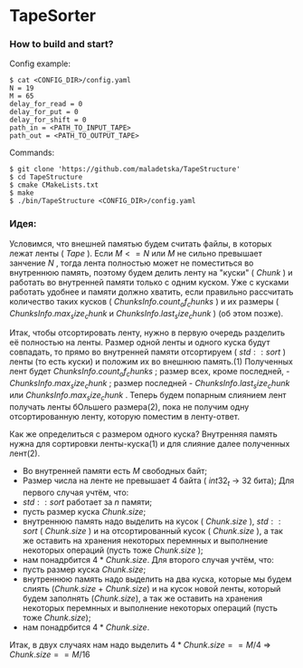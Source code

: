 # TapeSorter

### How to build and start?

Config example:
```
$ cat <CONFIG_DIR>/config.yaml
N = 19
M = 65
delay_for_read = 0
delay_for_put = 0
delay_for_shift = 0
path_in = <PATH_TO_INPUT_TAPE>
path_out = <PATH_TO_OUTPUT_TAPE>
```

Commands:
```
$ git clone 'https://github.com/maladetska/TapeStructure'
$ cd TapeStructure
$ cmake CMakeLists.txt
$ make
$ ./bin/TapeStructure <CONFIG_DIR>/config.yaml
```


### Идея:
Условимся, что внешней памятью будем считать файлы, в которых лежат ленты ( $Tape$ ). 
Если $M <= N$ или $M$ не сильно превышает занчение $N$ , тогда лента полностью может не поместиться во внутреннюю память, поэтому будем делить ленту на "куски" ( $Chunk$ ) и работать во внутренней памяти только с одним куском. Уже с кусками работать удобнее и памяти должно хватить, если правильно рассчитать количество таких кусков ( $ChunksInfo.count _of _chunks$ ) и их размеры ( $ChunksInfo.max _size _chunk$ и $ChunksInfo.last _size _chunk$ ) (об этом позже).

Итак, чтобы отсортировать ленту, нужно в первую очередь разделить её полностью на ленты. Размер одной ленты и одного куска будут совпадать, то прямо во внутренней памяти отсортируем ( $std::sort$ ) ленты (то есть куски) и положим их во внешнюю память.(1) Полученных лент будет $ChunksInfo.count _of _chunks$ ; размер всех, кроме последней, - $ChunksInfo.max _size _chunk$ ; размер последней - $ChunksInfo.last _size _chunk$ или $ChunksInfo.max _size _chunk$ . Теперь будем попарным слиянием лент получать ленты бОльшего размера(2), пока не получим одну отсортированную ленту, которую поместим в ленту-ответ.

Как же определиться с размером одного куска? Внутренняя память нужна для сортировки ленты-куска(1) и для слияние далее полученных лент(2). 
- Во внутренней памяти есть $M$ свободных байт;
- Размер числа на ленте не превышает 4 байта ( $int32 _t$ -> 32 бита);
Для первого случая учтём, что:
- $std::sort$ работает за $n$ памяти;
- пусть размер куска $Chunk.size$;
- внутреннюю память надо выделить на кусок ( $Chunk.size$ ), $std::sort$ ( $Chunk.size$ ) и на отсортированный кусок ( $Chunk.size$ ), а так же оставить на хранения некоторых перемнных и выполнение некоторых операций (пусть тоже $Chunk.size$ );
- нам понадрбится $4 * Chunk.size$.
Для второго случая учтём, что:
- пусть размер куска $Chunk.size$;
- внутреннюю память надо выделить на два куска, которые мы будем слиять ($Chunk.size$ + $Chunk.size$) и на кусок новой ленты, который будем заполнять ($Chunk.size$), а так же оставить на хранения некоторых перемнных и выполнение некоторых операций (пусть тоже $Chunk.size$);
- нам понадрбится $4 * Chunk.size$.

Итак, в двух случаях нам надо выделить $4 * Chunk.size == M / 4$ => $Chunk.size == M / 16$
